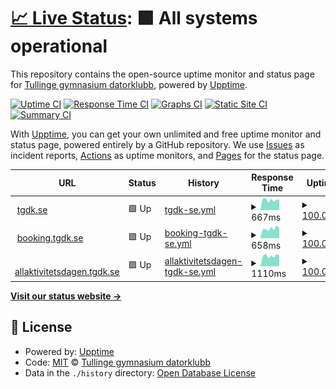 # [📈 Live Status](https://status.tgdk.se): <!--live status--> **🟩 All systems operational**

This repository contains the open-source uptime monitor and status page for [Tullinge gymnasium datorklubb](https://tgdk.se), powered by [Upptime](https://github.com/upptime/upptime).

[![Uptime CI](https://github.com/tullingedk/service-status/workflows/Uptime%20CI/badge.svg)](https://github.com/tullingedk/service-status/actions?query=workflow%3A%22Uptime+CI%22)
[![Response Time CI](https://github.com/tullingedk/service-status/workflows/Response%20Time%20CI/badge.svg)](https://github.com/tullingedk/service-status/actions?query=workflow%3A%22Response+Time+CI%22)
[![Graphs CI](https://github.com/tullingedk/service-status/workflows/Graphs%20CI/badge.svg)](https://github.com/tullingedk/service-status/actions?query=workflow%3A%22Graphs+CI%22)
[![Static Site CI](https://github.com/tullingedk/service-status/workflows/Static%20Site%20CI/badge.svg)](https://github.com/tullingedk/service-status/actions?query=workflow%3A%22Static+Site+CI%22)
[![Summary CI](https://github.com/tullingedk/service-status/workflows/Summary%20CI/badge.svg)](https://github.com/tullingedk/service-status/actions?query=workflow%3A%22Summary+CI%22)

With [Upptime](https://upptime.js.org), you can get your own unlimited and free uptime monitor and status page, powered entirely by a GitHub repository. We use [Issues](https://github.com/tullingedk/service-status/issues) as incident reports, [Actions](https://github.com/tullingedk/service-status/actions) as uptime monitors, and [Pages](https://status.tgdk.se) for the status page.

<!--start: status pages-->
<!-- This summary is generated by Upptime (https://github.com/upptime/upptime) -->
<!-- Do not edit this manually, your changes will be overwritten -->
<!-- prettier-ignore -->
| URL | Status | History | Response Time | Uptime |
| --- | ------ | ------- | ------------- | ------ |
| <img alt="" src="https://favicons.githubusercontent.com/tgdk.se" height="13"> [tgdk.se](https://tgdk.se) | 🟩 Up | [tgdk-se.yml](https://github.com/tullingedk/service-status/commits/HEAD/history/tgdk-se.yml) | <details><summary><img alt="Response time graph" src="./graphs/tgdk-se/response-time-week.png" height="20"> 667ms</summary><br><a href="https://status.tgdk.se/history/tgdk-se"><img alt="Response time 632" src="https://img.shields.io/endpoint?url=https%3A%2F%2Fraw.githubusercontent.com%2Ftullingedk%2Fservice-status%2FHEAD%2Fapi%2Ftgdk-se%2Fresponse-time.json"></a><br><a href="https://status.tgdk.se/history/tgdk-se"><img alt="24-hour response time 544" src="https://img.shields.io/endpoint?url=https%3A%2F%2Fraw.githubusercontent.com%2Ftullingedk%2Fservice-status%2FHEAD%2Fapi%2Ftgdk-se%2Fresponse-time-day.json"></a><br><a href="https://status.tgdk.se/history/tgdk-se"><img alt="7-day response time 667" src="https://img.shields.io/endpoint?url=https%3A%2F%2Fraw.githubusercontent.com%2Ftullingedk%2Fservice-status%2FHEAD%2Fapi%2Ftgdk-se%2Fresponse-time-week.json"></a><br><a href="https://status.tgdk.se/history/tgdk-se"><img alt="30-day response time 668" src="https://img.shields.io/endpoint?url=https%3A%2F%2Fraw.githubusercontent.com%2Ftullingedk%2Fservice-status%2FHEAD%2Fapi%2Ftgdk-se%2Fresponse-time-month.json"></a><br><a href="https://status.tgdk.se/history/tgdk-se"><img alt="1-year response time 632" src="https://img.shields.io/endpoint?url=https%3A%2F%2Fraw.githubusercontent.com%2Ftullingedk%2Fservice-status%2FHEAD%2Fapi%2Ftgdk-se%2Fresponse-time-year.json"></a></details> | <details><summary><a href="https://status.tgdk.se/history/tgdk-se">100.00%</a></summary><a href="https://status.tgdk.se/history/tgdk-se"><img alt="All-time uptime 100.00%" src="https://img.shields.io/endpoint?url=https%3A%2F%2Fraw.githubusercontent.com%2Ftullingedk%2Fservice-status%2FHEAD%2Fapi%2Ftgdk-se%2Fuptime.json"></a><br><a href="https://status.tgdk.se/history/tgdk-se"><img alt="24-hour uptime 100.00%" src="https://img.shields.io/endpoint?url=https%3A%2F%2Fraw.githubusercontent.com%2Ftullingedk%2Fservice-status%2FHEAD%2Fapi%2Ftgdk-se%2Fuptime-day.json"></a><br><a href="https://status.tgdk.se/history/tgdk-se"><img alt="7-day uptime 100.00%" src="https://img.shields.io/endpoint?url=https%3A%2F%2Fraw.githubusercontent.com%2Ftullingedk%2Fservice-status%2FHEAD%2Fapi%2Ftgdk-se%2Fuptime-week.json"></a><br><a href="https://status.tgdk.se/history/tgdk-se"><img alt="30-day uptime 100.00%" src="https://img.shields.io/endpoint?url=https%3A%2F%2Fraw.githubusercontent.com%2Ftullingedk%2Fservice-status%2FHEAD%2Fapi%2Ftgdk-se%2Fuptime-month.json"></a><br><a href="https://status.tgdk.se/history/tgdk-se"><img alt="1-year uptime 100.00%" src="https://img.shields.io/endpoint?url=https%3A%2F%2Fraw.githubusercontent.com%2Ftullingedk%2Fservice-status%2FHEAD%2Fapi%2Ftgdk-se%2Fuptime-year.json"></a></details>
| <img alt="" src="https://favicons.githubusercontent.com/booking.tgdk.se" height="13"> [booking.tgdk.se](https://booking.tgdk.se) | 🟩 Up | [booking-tgdk-se.yml](https://github.com/tullingedk/service-status/commits/HEAD/history/booking-tgdk-se.yml) | <details><summary><img alt="Response time graph" src="./graphs/booking-tgdk-se/response-time-week.png" height="20"> 658ms</summary><br><a href="https://status.tgdk.se/history/booking-tgdk-se"><img alt="Response time 600" src="https://img.shields.io/endpoint?url=https%3A%2F%2Fraw.githubusercontent.com%2Ftullingedk%2Fservice-status%2FHEAD%2Fapi%2Fbooking-tgdk-se%2Fresponse-time.json"></a><br><a href="https://status.tgdk.se/history/booking-tgdk-se"><img alt="24-hour response time 536" src="https://img.shields.io/endpoint?url=https%3A%2F%2Fraw.githubusercontent.com%2Ftullingedk%2Fservice-status%2FHEAD%2Fapi%2Fbooking-tgdk-se%2Fresponse-time-day.json"></a><br><a href="https://status.tgdk.se/history/booking-tgdk-se"><img alt="7-day response time 658" src="https://img.shields.io/endpoint?url=https%3A%2F%2Fraw.githubusercontent.com%2Ftullingedk%2Fservice-status%2FHEAD%2Fapi%2Fbooking-tgdk-se%2Fresponse-time-week.json"></a><br><a href="https://status.tgdk.se/history/booking-tgdk-se"><img alt="30-day response time 661" src="https://img.shields.io/endpoint?url=https%3A%2F%2Fraw.githubusercontent.com%2Ftullingedk%2Fservice-status%2FHEAD%2Fapi%2Fbooking-tgdk-se%2Fresponse-time-month.json"></a><br><a href="https://status.tgdk.se/history/booking-tgdk-se"><img alt="1-year response time 600" src="https://img.shields.io/endpoint?url=https%3A%2F%2Fraw.githubusercontent.com%2Ftullingedk%2Fservice-status%2FHEAD%2Fapi%2Fbooking-tgdk-se%2Fresponse-time-year.json"></a></details> | <details><summary><a href="https://status.tgdk.se/history/booking-tgdk-se">100.00%</a></summary><a href="https://status.tgdk.se/history/booking-tgdk-se"><img alt="All-time uptime 100.00%" src="https://img.shields.io/endpoint?url=https%3A%2F%2Fraw.githubusercontent.com%2Ftullingedk%2Fservice-status%2FHEAD%2Fapi%2Fbooking-tgdk-se%2Fuptime.json"></a><br><a href="https://status.tgdk.se/history/booking-tgdk-se"><img alt="24-hour uptime 100.00%" src="https://img.shields.io/endpoint?url=https%3A%2F%2Fraw.githubusercontent.com%2Ftullingedk%2Fservice-status%2FHEAD%2Fapi%2Fbooking-tgdk-se%2Fuptime-day.json"></a><br><a href="https://status.tgdk.se/history/booking-tgdk-se"><img alt="7-day uptime 100.00%" src="https://img.shields.io/endpoint?url=https%3A%2F%2Fraw.githubusercontent.com%2Ftullingedk%2Fservice-status%2FHEAD%2Fapi%2Fbooking-tgdk-se%2Fuptime-week.json"></a><br><a href="https://status.tgdk.se/history/booking-tgdk-se"><img alt="30-day uptime 100.00%" src="https://img.shields.io/endpoint?url=https%3A%2F%2Fraw.githubusercontent.com%2Ftullingedk%2Fservice-status%2FHEAD%2Fapi%2Fbooking-tgdk-se%2Fuptime-month.json"></a><br><a href="https://status.tgdk.se/history/booking-tgdk-se"><img alt="1-year uptime 100.00%" src="https://img.shields.io/endpoint?url=https%3A%2F%2Fraw.githubusercontent.com%2Ftullingedk%2Fservice-status%2FHEAD%2Fapi%2Fbooking-tgdk-se%2Fuptime-year.json"></a></details>
| <img alt="" src="https://favicons.githubusercontent.com/allaktivitetsdagen.tgdk.se" height="13"> [allaktivitetsdagen.tgdk.se](https://allaktivitetsdagen.tgdk.se) | 🟩 Up | [allaktivitetsdagen-tgdk-se.yml](https://github.com/tullingedk/service-status/commits/HEAD/history/allaktivitetsdagen-tgdk-se.yml) | <details><summary><img alt="Response time graph" src="./graphs/allaktivitetsdagen-tgdk-se/response-time-week.png" height="20"> 1110ms</summary><br><a href="https://status.tgdk.se/history/allaktivitetsdagen-tgdk-se"><img alt="Response time 1040" src="https://img.shields.io/endpoint?url=https%3A%2F%2Fraw.githubusercontent.com%2Ftullingedk%2Fservice-status%2FHEAD%2Fapi%2Fallaktivitetsdagen-tgdk-se%2Fresponse-time.json"></a><br><a href="https://status.tgdk.se/history/allaktivitetsdagen-tgdk-se"><img alt="24-hour response time 892" src="https://img.shields.io/endpoint?url=https%3A%2F%2Fraw.githubusercontent.com%2Ftullingedk%2Fservice-status%2FHEAD%2Fapi%2Fallaktivitetsdagen-tgdk-se%2Fresponse-time-day.json"></a><br><a href="https://status.tgdk.se/history/allaktivitetsdagen-tgdk-se"><img alt="7-day response time 1110" src="https://img.shields.io/endpoint?url=https%3A%2F%2Fraw.githubusercontent.com%2Ftullingedk%2Fservice-status%2FHEAD%2Fapi%2Fallaktivitetsdagen-tgdk-se%2Fresponse-time-week.json"></a><br><a href="https://status.tgdk.se/history/allaktivitetsdagen-tgdk-se"><img alt="30-day response time 1068" src="https://img.shields.io/endpoint?url=https%3A%2F%2Fraw.githubusercontent.com%2Ftullingedk%2Fservice-status%2FHEAD%2Fapi%2Fallaktivitetsdagen-tgdk-se%2Fresponse-time-month.json"></a><br><a href="https://status.tgdk.se/history/allaktivitetsdagen-tgdk-se"><img alt="1-year response time 1040" src="https://img.shields.io/endpoint?url=https%3A%2F%2Fraw.githubusercontent.com%2Ftullingedk%2Fservice-status%2FHEAD%2Fapi%2Fallaktivitetsdagen-tgdk-se%2Fresponse-time-year.json"></a></details> | <details><summary><a href="https://status.tgdk.se/history/allaktivitetsdagen-tgdk-se">100.00%</a></summary><a href="https://status.tgdk.se/history/allaktivitetsdagen-tgdk-se"><img alt="All-time uptime 100.00%" src="https://img.shields.io/endpoint?url=https%3A%2F%2Fraw.githubusercontent.com%2Ftullingedk%2Fservice-status%2FHEAD%2Fapi%2Fallaktivitetsdagen-tgdk-se%2Fuptime.json"></a><br><a href="https://status.tgdk.se/history/allaktivitetsdagen-tgdk-se"><img alt="24-hour uptime 100.00%" src="https://img.shields.io/endpoint?url=https%3A%2F%2Fraw.githubusercontent.com%2Ftullingedk%2Fservice-status%2FHEAD%2Fapi%2Fallaktivitetsdagen-tgdk-se%2Fuptime-day.json"></a><br><a href="https://status.tgdk.se/history/allaktivitetsdagen-tgdk-se"><img alt="7-day uptime 100.00%" src="https://img.shields.io/endpoint?url=https%3A%2F%2Fraw.githubusercontent.com%2Ftullingedk%2Fservice-status%2FHEAD%2Fapi%2Fallaktivitetsdagen-tgdk-se%2Fuptime-week.json"></a><br><a href="https://status.tgdk.se/history/allaktivitetsdagen-tgdk-se"><img alt="30-day uptime 100.00%" src="https://img.shields.io/endpoint?url=https%3A%2F%2Fraw.githubusercontent.com%2Ftullingedk%2Fservice-status%2FHEAD%2Fapi%2Fallaktivitetsdagen-tgdk-se%2Fuptime-month.json"></a><br><a href="https://status.tgdk.se/history/allaktivitetsdagen-tgdk-se"><img alt="1-year uptime 100.00%" src="https://img.shields.io/endpoint?url=https%3A%2F%2Fraw.githubusercontent.com%2Ftullingedk%2Fservice-status%2FHEAD%2Fapi%2Fallaktivitetsdagen-tgdk-se%2Fuptime-year.json"></a></details>

<!--end: status pages-->

[**Visit our status website →**](https://status.tgdk.se)

## 📄 License

- Powered by: [Upptime](https://github.com/upptime/upptime)
- Code: [MIT](./LICENSE) © [Tullinge gymnasium datorklubb](https://tgdk.se)
- Data in the `./history` directory: [Open Database License](https://opendatacommons.org/licenses/odbl/1-0/)
